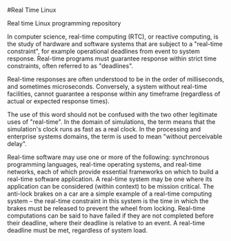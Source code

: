 #Real Time Linux

Real time Linux programming repository

In computer science, real-time computing (RTC), or reactive computing, is the study of hardware and software systems that are subject to a "real-time constraint", for example operational deadlines from event to system response. Real-time programs must guarantee response within strict time constraints, often referred to as "deadlines".

Real-time responses are often understood to be in the order of milliseconds, and sometimes microseconds. Conversely, a system without real-time facilities, cannot guarantee a response within any timeframe (regardless of actual or expected response times).

The use of this word should not be confused with the two other legitimate uses of "real-time". In the domain of simulations, the term means that the simulation's clock runs as fast as a real clock. In the processing and enterprise systems domains, the term is used to mean "without perceivable delay".

Real-time software may use one or more of the following: synchronous programming languages, real-time operating systems, and real-time networks, each of which provide essential frameworks on which to build a real-time software application.
A real-time system may be one where its application can be considered (within context) to be mission critical. The anti-lock brakes on a car are a simple example of a real-time computing system – the real-time constraint in this system is the time in which the brakes must be released to prevent the wheel from locking. Real-time computations can be said to have failed if they are not completed before their deadline, where their deadline is relative to an event. A real-time deadline must be met, regardless of system load.
